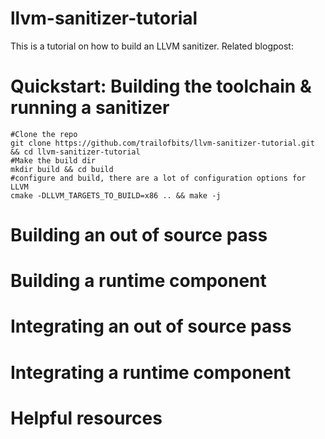 # llvm-sanitizer-tutorial

This is a tutorial on how to build an LLVM sanitizer. 
Related blogpost: <URL HERE> 

# Quickstart: Building the toolchain & running a sanitizer 
 
```
#Clone the repo
git clone https://github.com/trailofbits/llvm-sanitizer-tutorial.git && cd llvm-sanitizer-tutorial 
#Make the build dir 
mkdir build && cd build 
#configure and build, there are a lot of configuration options for LLVM
cmake -DLLVM_TARGETS_TO_BUILD=x86 .. && make -j
```

# Building an out of source pass 

# Building a runtime component 

# Integrating an out of source pass 

# Integrating a runtime component 

# Helpful resources 

